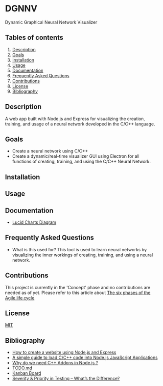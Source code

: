# DGNNV
Dynamic Graphical Neural Network Visualizer

## Tables of contents
1. [Description](#Description)
2. [Goals](#Goals)
3. [Installation](#Installation)
4. [Usage](#Usage)
5. [Documentation](#Documentation)
6. [Frequently Asked Questions](#Frequently-Asked-Questions)
7. [Contributions](#Contributions)
8. [License](#License)
9. [Bibliography](#Bibliography)

## <a name="Description"></a>Description
A web app built with Node.js and Express for visualizing the creation, training, and usage of a neural network developed in the C/C++ language.

## <a name="Goals"></a>Goals
- Create a neural network using C/C++
- Create a dynamic/real-time visualizer GUI using Electron for all functions of creating, training, and using the C/C++ Neural Network.

## <a name="Installation"></a>Installation

## <a name="Usage"></a>Usage

## <a name="Documentation"></a>Documentation
- [Lucid Charts Diagram](https://lucid.app/lucidchart/94904180-197b-44d4-b515-1992b47b8101/edit?viewport_loc=-11%2C-11%2C2216%2C1079%2C0_0&invitationId=inv_ca5baf1b-c45e-46b1-ae20-cabaf52b7149#)

## <a name="Frequently-Asked-Questions"></a>Frequently Asked Questions
- What is this used for?
  This tool is used to learn neural networks by visualizing the inner workings of creating, training, and using a neural network.

## <a name="Contributions"></a>Contributions
This project is currently in the 'Concept' phase and no contributions are needed as of yet. Please refer to this article about [The six phases of the Agile life cycle](https://www.wrike.com/agile-guide/agile-development-life-cycle/)

## <a name="License"></a>License
[MIT](https://github.com/dotslashbrain/DGNNV/blob/main/LICENSE)

## <a name="Bibliography"></a>Bibliography
- [How to create a website using Node.js and Express](https://www.computerhope.com/issues/ch002070.htm)
 - [A simple guide to load C/C++ code into Node.js JavaScript Applications](https://medium.com/jspoint/a-simple-guide-to-load-c-c-code-into-node-js-javascript-applications-3fcccf54fd32)
 - [Why do we need C++ Addons in Node.js ?](https://www.geeksforgeeks.org/why-do-we-need-c-addons-in-node-js/)
 - [TODO.md](https://github.com/todomd/todo.md)
 - [Kanban Board](https://en.wikipedia.org/wiki/Kanban_board)
 - [Severity & Priority in Testing – What’s the Difference?](https://www.tutorialspoint.com/severity-and-priority-in-testing-what-s-the-difference#:~:text=Priority%20refers%20to%20the%20order,critical%2C%20moderate%2C%20and%20severe.)
